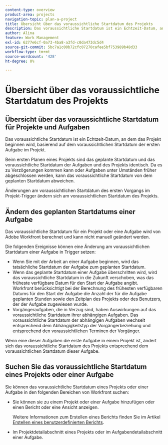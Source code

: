 ```yaml
---
content-type: overview
product-area: projects
navigation-topic: plan-a-project
title: Übersicht über das voraussichtliche Startdatum des Projekts
description: Das voraussichtliche Startdatum ist ein Echtzeit-Datum, an dem das Projekt beginnen wird, basierend auf dem voraussichtlichen Startdatum der ersten Aufgabe im Projekt.
author: Alina
feature: Work Management
exl-id: 6277e6cf-0a73-4ba8-a3fd-c0da473dc5d4
source-git-commit: 5bc7a1c00b72cfc07270cafee5bf753989b48d33
workflow-type: tm+mt
source-wordcount: '428'
ht-degree: 0%

---
```


# Übersicht über das voraussichtliche Startdatum des Projekts

## Übersicht über das voraussichtliche Startdatum für Projekte und Aufgaben

Das voraussichtliche Startdatum ist ein Echtzeit-Datum, an dem das Projekt beginnen wird, basierend auf dem voraussichtlichen Startdatum der ersten Aufgabe im Projekt.

Beim ersten Planen eines Projekts sind das geplante Startdatum und das voraussichtliche Startdatum der Aufgaben und des Projekts identisch. Da es zu Verzögerungen kommen kann oder Aufgaben unter Umständen früher abgeschlossen werden, kann das voraussichtliche Startdatum von dem geplanten Startdatum abweichen.

Änderungen am voraussichtlichen Startdatum des ersten Vorgangs im Projekt-Trigger ändern sich am voraussichtlichen Startdatum des Projekts.

## Ändern des geplanten Startdatums einer Aufgabe

Das voraussichtliche Startdatum für ein Projekt oder eine Aufgabe wird von Adobe Workfront berechnet und kann nicht manuell geändert werden.

Die folgenden Ereignisse können eine Änderung am voraussichtlichen Startdatum einer Aufgabe in Trigger setzen:

* Wenn Sie mit der Arbeit an einer Aufgabe beginnen, wird das tatsächliche Startdatum der Aufgabe zum geplanten Startdatum.
* Wenn das geplante Startdatum einer Aufgabe überschritten wird, wird das voraussichtliche Startdatum in die Zukunft verschoben, was das früheste verfügbare Datum für den Start der Aufgabe angibt.\
  Workfront berücksichtigt bei der Berechnung des frühesten verfügbaren Datums für den Start der Aufgabe die Anzahl der für die Aufgabe geplanten Stunden sowie den Zeitplan des Projekts oder des Benutzers, der der Aufgabe zugewiesen wurde.
* Vorgängeraufgaben, die in Verzug sind, haben Auswirkungen auf das voraussichtliche Startdatum ihrer abhängigen Aufgaben. Das voraussichtliche Startdatum der abhängigen Aufgaben wechselt entsprechend dem Abhängigkeitstyp der Vorgängerbeziehung und entsprechend den voraussichtlichen Terminen der Vorgänger.

Wenn eine dieser Aufgaben die erste Aufgabe in einem Projekt ist, ändert sich das voraussichtliche Startdatum des Projekts entsprechend dem voraussichtlichen Startdatum dieser Aufgabe.

## Suchen Sie das voraussichtliche Startdatum eines Projekts oder einer Aufgabe

Sie können das voraussichtliche Startdatum eines Projekts oder einer Aufgabe in den folgenden Bereichen von Workfront suchen:

* Sie können sie zu einem Projekt oder einer Aufgabe hinzufügen oder einen Bericht oder eine Ansicht anzeigen.

  Weitere Informationen zum Erstellen eines Berichts finden Sie im Artikel [Erstellen eines benutzerdefinierten Berichts](../../../reports-and-dashboards/reports/creating-and-managing-reports/create-custom-report.md).

* Im Projektdetailabschnitt eines Projekts oder im Aufgabendetailabschnitt einer Aufgabe.
